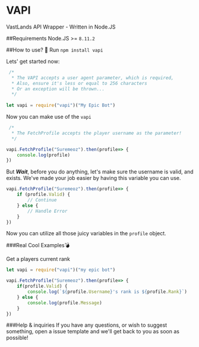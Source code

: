 # VAPI
VastLands API Wrapper - Written in Node.JS

##Requirements
Node.JS >= `8.11.2`

##How to use? 🎈
Run `npm install vapi`

Lets' get started now:

```javascript
 /*
  * The VAPI accepts a user agent parameter, which is required, 
  * Also, ensure it's less or equal to 256 characters
  * Or an exception will be thrown...
  */
  
let vapi = require("vapi")("My Epic Bot")
```

Now you can make use of the `vapi`

```javascript
 /*
  * The FetchProfile accepts the player username as the parameter! 
  */

vapi.FetchProfile("Suremeoz").then(profile=> {
    console.log(profile)
})
```

But ***Wait***, before you do anything, let's make sure the username is valid, and exists. 
We've made your job easier by having this variable you can use.
```javascript
vapi.FetchProfile("Suremeoz").then(profile=> {
    if (profile.Valid) {
        // Continue    
    } else {
        // Handle Error
    }
})
```

Now you can utilize all those juicy variables in the `profile` object. 

###Real Cool Examples💣

Get a players current rank

```javascript
let vapi = require("vapi")("my epic bot")

vapi.FetchProfile("Suremeoz").then(profile=> {
    if(profile.Valid) {
        console.log(`${profile.Username}'s rank is ${profile.Rank}`)
    } else {
        console.log(profile.Message)
    }  
})
```

###Help & inquiries
If you have any questions, or wish to suggest something, open a issue template and we'll get back to you
as soon as possible!